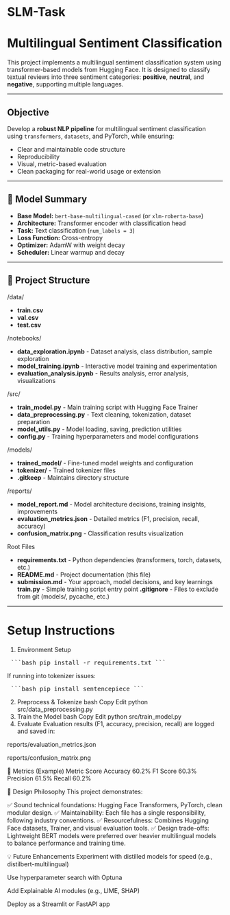# SLM-Task

# Multilingual Sentiment Classification

This project implements a multilingual sentiment classification system using transformer-based models from Hugging Face. It is designed to classify textual reviews into three sentiment categories: **positive**, **neutral**, and **negative**, supporting multiple languages.

---

##  Objective

Develop a **robust NLP pipeline** for multilingual sentiment classification using `transformers`, `datasets`, and PyTorch, while ensuring:

- Clear and maintainable code structure
- Reproducibility
- Visual, metric-based evaluation
- Clean packaging for real-world usage or extension

---

## 🧠 Model Summary

- **Base Model:** `bert-base-multilingual-cased` (or `xlm-roberta-base`)
- **Architecture:** Transformer encoder with classification head
- **Task:** Text classification (`num_labels = 3`)
- **Loss Function:** Cross-entropy
- **Optimizer:** AdamW with weight decay
- **Scheduler:** Linear warmup and decay
  
---


## 📁 Project Structure

/data/
- **train.csv**
- **val.csv**
- **test.csv**

/notebooks/
- **data_exploration.ipynb** - Dataset analysis, class distribution, sample exploration
- **model_training.ipynb** - Interactive model training and experimentation
- **evaluation_analysis.ipynb** - Results analysis, error analysis, visualizations

/src/
- **train_model.py** - Main training script with Hugging Face Trainer
- **data_preprocessing.py** - Text cleaning, tokenization, dataset preparation
- **model_utils.py** - Model loading, saving, prediction utilities
- **config.py** - Training hyperparameters and model configurations

/models/
- **trained_model/** - Fine-tuned model weights and configuration
- **tokenizer/** - Trained tokenizer files
- **.gitkeep** - Maintains directory structure

/reports/
- **model_report.md** - Model architecture decisions, training insights, improvements
- **evaluation_metrics.json** - Detailed metrics (F1, precision, recall, accuracy)
- **confusion_matrix.png** - Classification results visualization

Root Files
- **requirements.txt** - Python dependencies (transformers, torch, datasets, etc.)
- **README.md** - Project documentation (this file)
- **submission.md** - Your approach, model decisions, and key learnings
**train.py** - Simple training script entry point
**.gitignore** - Files to exclude from git (models/, pycache, etc.)

---

#  Setup Instructions
1. Environment Setup
<pre> ```bash pip install -r requirements.txt ``` </pre>

If running into tokenizer issues:
<pre> ```bash pip install sentencepiece ``` </pre>

2. Preprocess & Tokenize
bash
Copy
Edit
python src/data_preprocessing.py
3. Train the Model
bash
Copy
Edit
python src/train_model.py
4. Evaluate
Evaluation results (F1, accuracy, precision, recall) are logged and saved in:

reports/evaluation_metrics.json

reports/confusion_matrix.png

🧪 Metrics (Example)
Metric	Score
Accuracy	60.2%
F1 Score	60.3%
Precision	61.5%
Recall	60.2%

🎯 Design Philosophy
This project demonstrates:

✅ Sound technical foundations: Hugging Face Transformers, PyTorch, clean modular design.
✅ Maintainability: Each file has a single responsibility, following industry conventions.
✅ Resourcefulness: Combines Hugging Face datasets, Trainer, and visual evaluation tools.
✅ Design trade-offs: Lightweight BERT models were preferred over heavier multilingual models to balance performance and training time.

💡 Future Enhancements
Experiment with distilled models for speed (e.g., distilbert-multilingual)

Use hyperparameter search with Optuna

Add Explainable AI modules (e.g., LIME, SHAP)

Deploy as a Streamlit or FastAPI app


